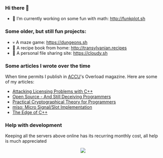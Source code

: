 ### Hi there 👋

- 🔭 I’m currently working on some fun with math: http://funkplot.sh

### Some older, but still fun projects:

- 💀 A maze game: https://dungeons.sh
- 🍲 A recipe book from home: http://transylvanian.recipes
- 🔗 A personal file sharing site: https://cloudy.sh

### Some articles I wrote over the time

When time permits I publish in <a href="https://accu.org/">ACCU</a>'s Overload magazine. Here are some of my articles:

- <a href="https://accu.org/journals/overload/24/135/overload135.pdf#page=22">Attacking Licensing Problems with C++</a>
- <a href="https://accu.org/journals/overload/25/141/overload141.pdf#page=20">Open Source - And Still Deceiving Programmers</a>
- <a href="https://accu.org/journals/overload/26/144/overload144.pdf#page=23">Practical Cryptographical Theory for Programmers</a>
- <a href="https://accu.org/journals/overload/26/146/overload146.pdf#page=10">miso: Micro Signal/Slot Implementation</a>
- <a href="https://accu.org/journals/overload/28/159/overload159.pdf#page=26">The Edge of C++</a>

### Help with development

Keeping all the servers above online has its recurring monthly cost, all help is much appreciated

<p align="center">
<a href="https://paypal.me/ferencld" alt="Paypal"><img src="https://img.shields.io/badge/PayPal-support-blue.svg?logo=paypal"></a>
</p>

<!--
**fritzone/fritzone** is a ✨ _special_ ✨ repository because its `README.md` (this file) appears on your GitHub profile.

Here are some ideas to get you started:

- 🔭 I’m currently working on ...
- 🌱 I’m currently learning ...
- 👯 I’m looking to collaborate on ...
- 🤔 I’m looking for help with ...
- 💬 Ask me about ...
- 📫 How to reach me: ...
- 😄 Pronouns: ...
- ⚡ Fun fact: ...
-->
